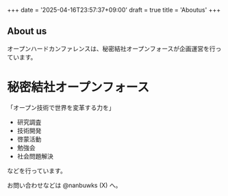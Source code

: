 +++
date = '2025-04-16T23:57:37+09:00'
draft = true
title = 'Aboutus'
+++
## About us

オープンハードカンファレンスは、秘密結社オープンフォースが企画運営を行っています。

# 秘密結社オープンフォース

「オープン技術で世界を変革する力を」

- 研究調査
- 技術開発
- 啓蒙活動
- 勉強会
- 社会問題解決

などを行っています。

お問い合わせなどは @nanbuwks (X) へ。
 

